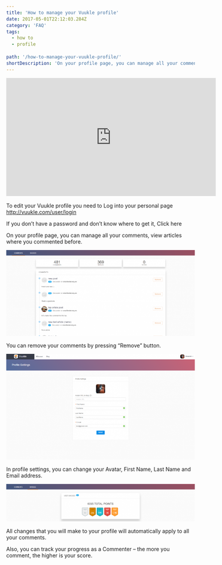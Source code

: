```yaml
---
title: 'How to manage your Vuukle profile'
date: 2017-05-01T22:12:03.284Z
category: 'FAQ'
tags:
  - how to
  - profile

path: '/how-to-manage-your-vuukle-profile/'
shortDescription: 'On your profile page, you can manage all your comments, view articles where you commented before.'
---
```


<iframe width="560" height="315" src="https://www.youtube.com/embed/Qn441_nkgcI" frameborder="0" allowfullscreen></iframe>

To edit your Vuukle profile you need to Log into your personal page http://vuukle.com/user/login

If you don’t have a password and don’t know where to get it, Click here

On your profile page, you can manage all your comments, view articles where you commented before.

![profile overview](img_1.png)

You can remove your comments by pressing “Remove” button.

![removing comments](img_2.png)

In profile settings, you can change your Avatar, First Name, Last Name and Email address.

![profile settings](img_3.png)

All changes that you will make to your profile will automatically apply to all your comments.

Also, you can track your progress as a Commenter – the more you comment, the higher is your score.
